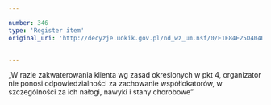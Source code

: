 ```yaml
---

number: 346
type: 'Register item'
original_uri: 'http://decyzje.uokik.gov.pl/nd_wz_um.nsf/0/E1E84E25D404DE13C12572DD00329506?OpenDocument'


---
```


„W razie zakwaterowania klienta wg zasad określonych w pkt 4, organizator nie ponosi odpowiedzialności za zachowanie współlokatorów, w szczególności za ich nałogi, nawyki i stany chorobowe”
